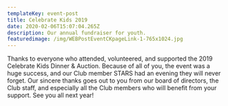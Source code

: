 ```yaml
---
templateKey: event-post
title: Celebrate Kids 2019
date: 2020-02-06T15:07:04.265Z
description: Our annual fundraiser for youth.
featuredimage: /img/WEBPostEventCKpageLink-1-765x1024.jpg
---
```


Thanks to everyone who attended, volunteered, and supported the 2019 Celebrate Kids Dinner & Auction. Because of all of you, the event was a huge success, and our Club member STARS had an evening they will never forget. Our sincere thanks goes out to you from our board of directors, the Club staff, and especially all the Club members who will benefit from your support.
See you all next year!
